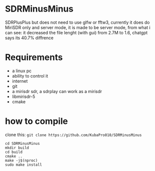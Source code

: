 # SDRMinusMinus
SDRPlusPlus but does not need to use glfw or fftw3, currently it does do MiriSDR only and server mode, it is made to be server mode, from what i can see: it decreased the file lenght (with gui) from 2.7M to 1.6, chatgpt says its 40.7% diffrence
# Requirements
- a linux pc
- ability to control it
- internet
- git
- a mirisdr sdr, a sdrplay can work as a mirisdr
- libmirisdr-5
- cmake
# how to compile
clone this: `git clone https://github.com/KubaPro010/SDRMinusMinus`<br>
```
cd SDRMinusMinus
mkdir build
cd build
cmake ..
make -j$(nproc)
sudo make install
```
